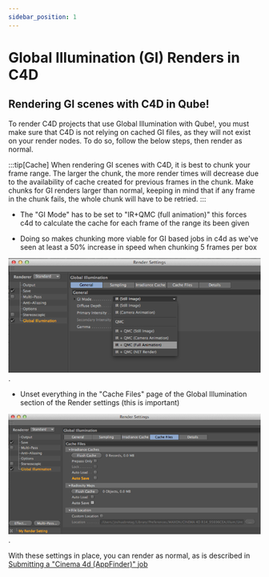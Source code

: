 ```yaml
---
sidebar_position: 1
---
```


# Global Illumination (GI) Renders in C4D

## Rendering GI scenes with C4D in Qube!

To render C4D projects that use Global Illumination with Qube!, you must make
sure that C4D is not relying on cached GI files, as they will not exist on
your render nodes. To do so, follow the below steps, then render as normal.


:::tip[Cache]
When rendering GI scenes with C4D, it is best to chunk your frame range. The
larger the chunk, the more render times will decrease due to the availability
of cache created for previous frames in the chunk. Make chunks for GI renders
larger than normal, keeping in mind that if any frame in the chunk fails, the
whole chunk will have to be retried.
:::

* The "GI Mode" has to be set to "IR+QMC (full animation)" this forces c4d to
calculate the cache for each frame of the range its been given 

* Doing so makes chunking more viable for GI based jobs in c4d as we've seen at
least a 50% increase in speed when chunking 5 frames per box

![image](img/4dc2e1d5b2ccfaaee660e2e17faf2080.png).

* Unset everything in the "Cache Files" page of the Global Illumination section
of the Render settings (this is important)

![image](img/3e99dc88fda08e937892676493eaf5fd.png).

With these settings in place, you can render as normal, as is described in
[Submitting a "Cinema 4d (AppFinder)" job](/users-guide/qube-ui/submitting-jobs/Cinema4D+Windows+Submission)

